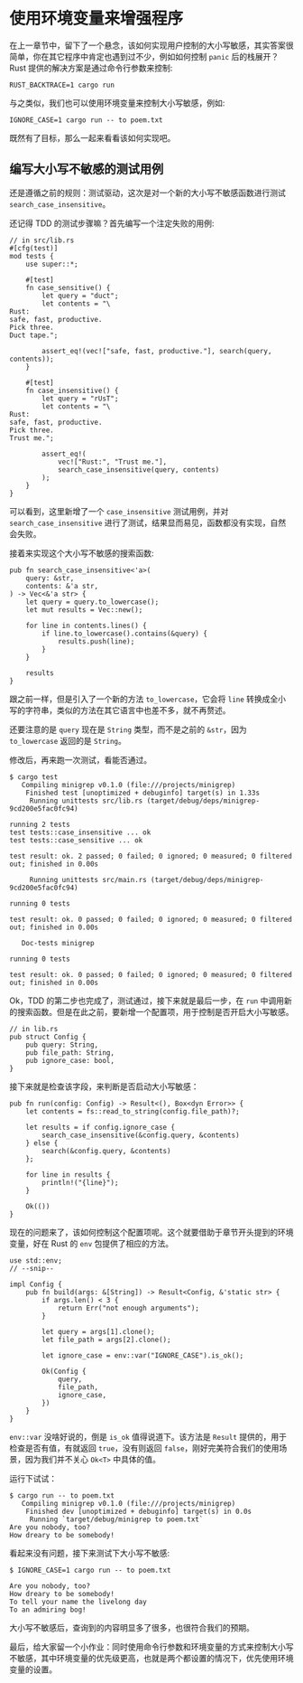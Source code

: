 # 使用环境变量来增强程序

在上一章节中，留下了一个悬念，该如何实现用户控制的大小写敏感，其实答案很简单，你在其它程序中肯定也遇到过不少，例如如何控制 `panic` 后的栈展开？ Rust 提供的解决方案是通过命令行参数来控制:

```shell
RUST_BACKTRACE=1 cargo run
```

与之类似，我们也可以使用环境变量来控制大小写敏感，例如:

```shell
IGNORE_CASE=1 cargo run -- to poem.txt
```

既然有了目标，那么一起来看看该如何实现吧。

## 编写大小写不敏感的测试用例

还是遵循之前的规则：测试驱动，这次是对一个新的大小写不敏感函数进行测试 `search_case_insensitive`。

还记得 TDD 的测试步骤嘛？首先编写一个注定失败的用例:

```rust,ignore,mdbook-runnable
// in src/lib.rs
#[cfg(test)]
mod tests {
    use super::*;

    #[test]
    fn case_sensitive() {
        let query = "duct";
        let contents = "\
Rust:
safe, fast, productive.
Pick three.
Duct tape.";

        assert_eq!(vec!["safe, fast, productive."], search(query, contents));
    }

    #[test]
    fn case_insensitive() {
        let query = "rUsT";
        let contents = "\
Rust:
safe, fast, productive.
Pick three.
Trust me.";

        assert_eq!(
            vec!["Rust:", "Trust me."],
            search_case_insensitive(query, contents)
        );
    }
}
```

可以看到，这里新增了一个 `case_insensitive` 测试用例，并对 `search_case_insensitive` 进行了测试，结果显而易见，函数都没有实现，自然会失败。

接着来实现这个大小写不敏感的搜索函数:

```rust,ignore,mdbook-runnable
pub fn search_case_insensitive<'a>(
    query: &str,
    contents: &'a str,
) -> Vec<&'a str> {
    let query = query.to_lowercase();
    let mut results = Vec::new();

    for line in contents.lines() {
        if line.to_lowercase().contains(&query) {
            results.push(line);
        }
    }

    results
}
```

跟之前一样，但是引入了一个新的方法 `to_lowercase`，它会将 `line` 转换成全小写的字符串，类似的方法在其它语言中也差不多，就不再赘述。

还要注意的是 `query` 现在是 `String` 类型，而不是之前的 `&str`，因为 `to_lowercase` 返回的是 `String`。

修改后，再来跑一次测试，看能否通过。

```shell
$ cargo test
   Compiling minigrep v0.1.0 (file:///projects/minigrep)
    Finished test [unoptimized + debuginfo] target(s) in 1.33s
     Running unittests src/lib.rs (target/debug/deps/minigrep-9cd200e5fac0fc94)

running 2 tests
test tests::case_insensitive ... ok
test tests::case_sensitive ... ok

test result: ok. 2 passed; 0 failed; 0 ignored; 0 measured; 0 filtered out; finished in 0.00s

     Running unittests src/main.rs (target/debug/deps/minigrep-9cd200e5fac0fc94)

running 0 tests

test result: ok. 0 passed; 0 failed; 0 ignored; 0 measured; 0 filtered out; finished in 0.00s

   Doc-tests minigrep

running 0 tests

test result: ok. 0 passed; 0 failed; 0 ignored; 0 measured; 0 filtered out; finished in 0.00s
```

Ok，TDD 的第二步也完成了，测试通过，接下来就是最后一步，在 `run` 中调用新的搜索函数。但是在此之前，要新增一个配置项，用于控制是否开启大小写敏感。

```rust,ignore,mdbook-runnable
// in lib.rs
pub struct Config {
    pub query: String,
    pub file_path: String,
    pub ignore_case: bool,
}
```

接下来就是检查该字段，来判断是否启动大小写敏感：

```rust,ignore,mdbook-runnable
pub fn run(config: Config) -> Result<(), Box<dyn Error>> {
    let contents = fs::read_to_string(config.file_path)?;

    let results = if config.ignore_case {
        search_case_insensitive(&config.query, &contents)
    } else {
        search(&config.query, &contents)
    };

    for line in results {
        println!("{line}");
    }

    Ok(())
}
```

现在的问题来了，该如何控制这个配置项呢。这个就要借助于章节开头提到的环境变量，好在 Rust 的 `env` 包提供了相应的方法。

```rust,ignore,mdbook-runnable
use std::env;
// --snip--

impl Config {
    pub fn build(args: &[String]) -> Result<Config, &'static str> {
        if args.len() < 3 {
            return Err("not enough arguments");
        }

        let query = args[1].clone();
        let file_path = args[2].clone();

        let ignore_case = env::var("IGNORE_CASE").is_ok();

        Ok(Config {
            query,
            file_path,
            ignore_case,
        })
    }
}
```

`env::var` 没啥好说的，倒是 `is_ok` 值得说道下。该方法是 `Result` 提供的，用于检查是否有值，有就返回 `true`，没有则返回 `false`，刚好完美符合我们的使用场景，因为我们并不关心 `Ok<T>` 中具体的值。

运行下试试：

```shell
$ cargo run -- to poem.txt
   Compiling minigrep v0.1.0 (file:///projects/minigrep)
    Finished dev [unoptimized + debuginfo] target(s) in 0.0s
     Running `target/debug/minigrep to poem.txt`
Are you nobody, too?
How dreary to be somebody!
```

看起来没有问题，接下来测试下大小写不敏感:

```shell
$ IGNORE_CASE=1 cargo run -- to poem.txt
```

```shell
Are you nobody, too?
How dreary to be somebody!
To tell your name the livelong day
To an admiring bog!
```

大小写不敏感后，查询到的内容明显多了很多，也很符合我们的预期。

最后，给大家留一个小作业：同时使用命令行参数和环境变量的方式来控制大小写不敏感，其中环境变量的优先级更高，也就是两个都设置的情况下，优先使用环境变量的设置。
